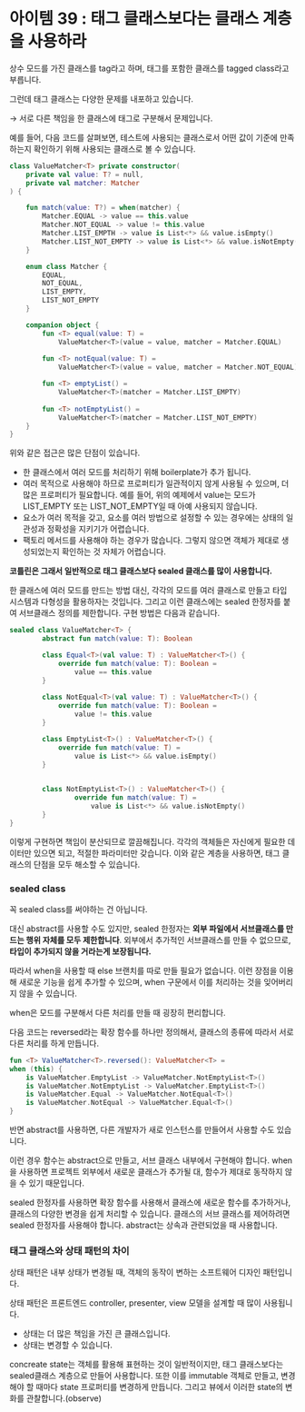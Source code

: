 # 아이템 39 : 태그 클래스보다는 클래스 계층을 사용하라

상수 모드를 가진 클래스를 tag라고 하며, 태그를 포함한 클래스를 tagged class라고 부릅니다.

그런데 태그 클래스는 다양한 문제를 내포하고 있습니다.

→ 서로 다른 책임을 한 클래스에 태그로 구분해서 문제입니다.

예를 들어, 다음 코드를 살펴보면, 테스트에 사용되는 클래스로서 어떤 값이 기준에 만족하는지 확인하기 위해 사용되는 클래스로 볼 수 있습니다. 

```kotlin
class ValueMatcher<T> private constructor(
	private val value: T? = null,
	private val matcher: Matcher
) {

	fun match(value: T?) = when(matcher) {
		Matcher.EQUAL -> value == this.value
		Matcher.NOT_EQUAL -> value != this.value
		Matcher.LIST_EMPTH -> value is List<*> && value.isEmpty()
		Matcher.LIST_NOT_EMPTY -> value is List<*> && value.isNotEmpty()
	}

	enum class Matcher {
		EQUAL,
		NOT_EQUAL,
		LIST_EMPTY,
		LIST_NOT_EMPTY
	}

	companion object {
		fun <T> equal(value: T) =
			ValueMatcher<T>(value = value, matcher = Matcher.EQUAL)
	
		fun <T> notEqual(value: T) =
			ValueMatcher<T>(value = value, matcher = Matcher.NOT_EQUAL)

		fun <T> emptyList() = 
			ValueMatcher<T>(matcher = Matcher.LIST_EMPTY)
		
		fun <T> notEmptyList() =
			ValueMatcher<T>(matcher = Matcher.LIST_NOT_EMPTY)
	}
}
```

위와 같은 접근은 많은 단점이 있습니다.

- 한 클래스에서 여러 모드를 처리하기 위해 boilerplate가 추가 됩니다.
- 여러 목적으로 사용해야 하므로 프로퍼티가 일관적이지 않게 사용될 수 있으며, 더 많은 프로퍼티가 필요합니다. 예를 들어, 위의 예제에서 value는 모드가 LIST_EMPTY 또는 LIST_NOT_EMPTY일 때 아예 사용되지 않습니다.
- 요소가 여러 목적을 갖고, 요소를 여러 방법으로 설정할 수 있는 경우에는 상태의 일관성과 정확성을 지키기가 어렵습니다.
- 팩토리 메서드를 사용해야 하는 경우가 많습니다. 그렇지 않으면 객체가 제대로 생성되었는지 확인하는 것 자체가 어렵습니다.

**코틀린은 그래서 일반적으로 태그 클래스보다 sealed 클래스를 많이 사용합니다.** 

한 클래스에 여러 모드를 만드는 방법 대신, 각각의 모드를 여러 클래스로 만들고 타입 시스템과 다형성을 활용하자는 것입니다. 그리고 이런 클래스에는 sealed 한정자를 붙여 서브클래스 정의를 제한합니다. 구현 방법은 다음과 같습니다.

```kotlin
sealed class ValueMatcher<T> {
		abstract fun match(value: T): Boolean

		class Equal<T>(val value: T) : ValueMatcher<T>() {
			override fun match(value: T): Boolean =
				value == this.value
		}
		
		class NotEqual<T>(val value: T) : ValueMatcher<T>() {
			override fun match(value: T): Boolean =
				value != this.value
		}

		class EmptyList<T>() : ValueMatcher<T>() {
			override fun match(value: T) =
				value is List<*> && value.isEmpty()
		}

	
		class NotEmptyList<T>() : ValueMatcher<T>() {
				override fun match(value: T) =
					value is List<*> && value.isNotEmpty()
		}
}
```

이렇게 구현하면 책임이 분산되므로 깔끔해집니다. 각각의 객체들은 자신에게 필요한 데이터만 있으면 되고, 적절한 파라미터만 갖습니다. 이와 같은 계층을 사용하면, 태그 클래스의 단점을 모두 해소할 수 있습니다.

### sealed class

꼭 sealed class를 써야하는 건 아닙니다.

대신 abstract를 사용할 수도 있지만, sealed 한정자는 **외부 파일에서 서브클래스를 만드는 행위 자체를 모두 제한합니다**. 외부에서 추가적인 서브클래스를 만들 수 없으므로, **타입이 추가되지 않을 거라는게 보장됩니다.** 

따라서 when을 사용할 때 else 브랜치를 따로 만들 필요가 없습니다. 이런 장점을 이용해 새로운 기능을 쉽게 추가할 수 있으며, when 구문에서 이를 처리하는 것을 잊어버리지 않을 수 있습니다.

when은 모드를 구분해서 다른 처리를 만들 때 굉장히 편리합니다.

다음 코드는 reversed라는 확장 함수를 하나만 정의해서, 클래스의 종류에 따라서 서로 다른 처리를 하게 만듭니다.

```kotlin
fun <T> ValueMatcher<T>.reversed(): ValueMatcher<T> =
when (this) {
	is ValueMatcher.EmptyList -> ValueMatcher.NotEmptyList<T>()
	is ValueMatcher.NotEmptyList -> ValueMatcher.EmptyList<T>()
	is ValueMatcher.Equal -> ValueMatcher.NotEqual<T>()
	is ValueMatcher.NotEqual -> ValueMatcher.Equal<T>()
}	
```

반면 abstract를 사용하면, 다른 개발자가 새로 인스턴스를 만들어서 사용할 수도 있습니다. 

이런 경우 함수는 abstract으로 만들고, 서브 클래스 내부에서 구현해야 합니다. when을 사용하면 프로젝트 외부에서 새로운 클래스가 추가될 대, 함수가 제대로 동작하지 않을 수 있기 때문입니다. 

sealed 한정자를 사용하면 확장 함수를 사용해서 클래스에 새로운 함수를 추가하거나, 클래스의 다양한 변경을 쉽게 처리할 수 있습니다. 클래스의 서브 클래스를 제어하려면 sealed 한정자를 사용해야 합니다. abstract는 상속과 관련되었을 때 사용합니다. 

### 태그 클래스와 상태 패턴의 차이

상태 패턴은 내부 상태가 변경될 때, 객체의 동작이 변하는 소프트웨어 디자인 패턴입니다.

상태 패턴은 프론트엔드 controller, presenter, view 모델을 설계할 때 많이 사용됩니다. 

- 상태는 더 많은 책임을 가진 큰 클래스입니다.
- 상태는 변경할 수 있습니다.

concreate state는 객체를 활용해 표현하는 것이 일반적이지만, 태그 클래스보다는 sealed클래스 계층으로 만들어 사용합니다. 또한 이를 immutable 객체로 만들고, 변경해야 할 때마다 state 프로퍼티를 변경하게 만듭니다. 그리고 뷰에서 이러한 state의 변화를 관찰합니다.(observe)